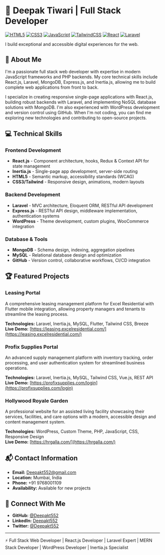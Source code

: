 # 🌟 Deepak Tiwari | Full Stack Developer

[![HTML5](https://img.shields.io/badge/HTML-5-E34F26?logo=html5&logoColor=white)](https://developer.mozilla.org/en-US/docs/Web/HTML)
[![CSS3](https://img.shields.io/badge/CSS-3-1572B6?logo=css3&logoColor=white)](https://developer.mozilla.org/en-US/docs/Web/CSS)
[![JavaScript](https://img.shields.io/badge/JavaScript-ES6-F7DF1E?logo=javascript&logoColor=black)](https://developer.mozilla.org/en-US/docs/Web/JavaScript)
[![TailwindCSS](https://img.shields.io/badge/Tailwind_CSS-38B2AC?logo=tailwind-css&logoColor=white)](https://tailwindcss.com/)
[![React](https://img.shields.io/badge/React-61DAFB?logo=react&logoColor=black)](https://reactjs.org/)
[![Laravel](https://img.shields.io/badge/Laravel-FF2D20?logo=laravel&logoColor=white)](https://laravel.com/)

I build exceptional and accessible digital experiences for the web.

## 🚀 About Me

I'm a passionate full stack web developer with expertise in modern JavaScript frameworks and PHP backends. My core technical skills include React.js, Laravel, MongoDB, Express.js, and Inertia.js, allowing me to build complete web applications from front to back.

I specialize in creating responsive single-page applications with React.js, building robust backends with Laravel, and implementing NoSQL database solutions with MongoDB. I'm also experienced with WordPress development and version control using GitHub. When I'm not coding, you can find me exploring new technologies and contributing to open-source projects.

## 💻 Technical Skills

### Frontend Development
- **React.js** - Component architecture, hooks, Redux & Context API for state management
- **Inertia.js** - Single-page app development, server-side routing
- **HTML5** - Semantic markup, accessibility standards (WCAG)
- **CSS3/Tailwind** - Responsive design, animations, modern layouts

### Backend Development
- **Laravel** - MVC architecture, Eloquent ORM, RESTful API development
- **Express.js** - RESTful API design, middleware implementation, authentication systems
- **WordPress** - Theme development, custom plugins, WooCommerce integration

### Database & Tools
- **MongoDB** - Schema design, indexing, aggregation pipelines
- **MySQL** - Relational database design and optimization
- **GitHub** - Version control, collaborative workflows, CI/CD integration

## 🏆 Featured Projects

### Leasing Portal
A comprehensive leasing management platform for Excel Residential with Flutter mobile integration, allowing property managers and tenants to streamline the leasing process.

**Technologies:** Laravel, Inertia.js, MySQL, Flutter, Tailwind CSS, Breeze  
**Live Demo:** [https://leasing.excelresidential.com/](https://leasing.excelresidential.com/)

### Profix Supplies Portal
An advanced supply management platform with inventory tracking, order processing, and user authentication system for streamlined business operations.

**Technologies:** Laravel, Inertia.js, MySQL, Tailwind CSS, Vue.js, REST API  
**Live Demo:** [https://profixsupplies.com/login](https://profixsupplies.com/login)

### Hollywood Royale Garden
A professional website for an assisted living facility showcasing their services, facilities, and care options with a modern, accessible design and content management system.

**Technologies:** WordPress, Custom Theme, PHP, JavaScript, CSS, Responsive Design  
**Live Demo:** [https://hrgalla.com/](https://hrgalla.com/)

## 📬 Contact Information

- **Email:** Deepakt552@gmail.com
- **Location:** Mumbai, India
- **Phone:** +91 9768001109
- **Availability:** Available for new projects

## 🔗 Connect With Me

- **GitHub:** [@Deepakt552](https://github.com/Deepakt552)
- **LinkedIn:** [Deepakt552](https://linkedin.com/in/Deepakt552)
- **Twitter:** [@Deepakt552](https://twitter.com/Deepakt552)

---

⚡ Full Stack Web Developer | React.js Developer | Laravel Expert | MERN Stack Developer | WordPress Developer | Inertia.js Specialist 